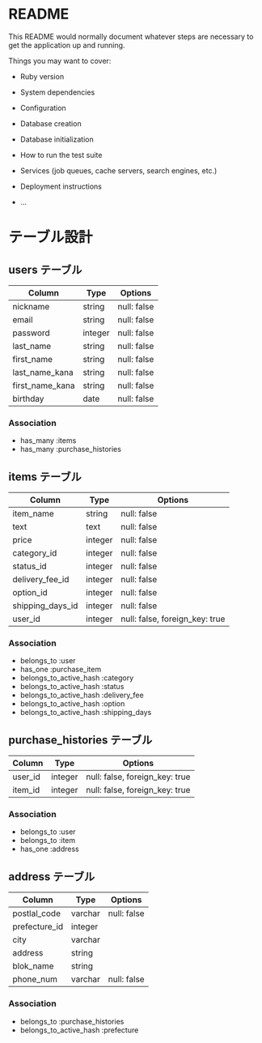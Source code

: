 # README

This README would normally document whatever steps are necessary to get the
application up and running.

Things you may want to cover:

* Ruby version

* System dependencies

* Configuration

* Database creation

* Database initialization

* How to run the test suite

* Services (job queues, cache servers, search engines, etc.)

* Deployment instructions

* ...

# テーブル設計

## users テーブル

| Column          | Type    | Options     |
| --------------- | ------- | ----------- |
| nickname        | string  | null: false |
| email           | string  | null: false |
| password        | integer | null: false |
| last_name       | string  | null: false |
| first_name      | string  | null: false |
| last_name_kana  | string  | null: false |
| first_name_kana | string  | null: false |
| birthday        | date    | null: false |

### Association

- has_many :items
- has_many :purchase_histories

## items テーブル

| Column           | Type    | Options                        |
| ---------------- | ------- | ------------------------------ |
| item_name        | string  | null: false                    |
| text             | text    | null: false                    |
| price            | integer | null: false                    |
| category_id      | integer | null: false                    |
| status_id        | integer | null: false                    |
| delivery_fee_id  | integer | null: false                    |
| option_id        | integer | null: false                    |
| shipping_days_id | integer | null: false                    |
| user_id          | integer | null: false, foreign_key: true |


### Association

- belongs_to :user
- has_one :purchase_item
- belongs_to_active_hash :category
- belongs_to_active_hash :status
- belongs_to_active_hash :delivery_fee
- belongs_to_active_hash :option
- belongs_to_active_hash :shipping_days


## purchase_histories テーブル

| Column        | Type     | Options                        |
| ------------- | -------- | ------------------------------ |
| user_id       | integer  | null: false, foreign_key: true |
| item_id       | integer  | null: false, foreign_key: true |

### Association

- belongs_to :user
- belongs_to :item
- has_one :address


## address テーブル

| Column        | Type     | Options                        |
| ------------- | -------- | ------------------------------ |
| postlal_code  | varchar  | null: false                    |
| prefecture_id | integer  |                                |
| city          | varchar  |                                |
| address       | string   |                                |
| blok_name     | string   |                                |
| phone_num     | varchar  | null: false                    |

### Association

- belongs_to :purchase_histories
- belongs_to_active_hash :prefecture


